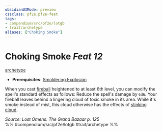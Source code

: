 ```yaml
---
obsidianUIMode: preview
cssclass: pf2e,pf2e-feat
tags:
- compendium/src/pf2e/lotgb
- trait/archetype
aliases: ["Choking Smoke"]
---
```

# Choking Smoke  *Feat 12*  
[archetype](archetype.md "Archetype Feat Trait")  

- **Prerequisites**: [Smoldering Explosion](smoldering-explosion-lotgb.md)

When you cast [fireball](fireball.md) heightened to at least 6th level, you can modify the spell's standard effects as follows: Reduce the spell's damage by `6d6`. Your fireball leaves behind a lingering cloud of toxic smoke in its area. While it's smoke instead of mist, this cloud otherwise has the effects of [stinking cloud](stinking-cloud.md).

*Source: Lost Omens: The Grand Bazaar p. 125*  
%% #compendium/src/pf2e/lotgb #trait/archetype %%